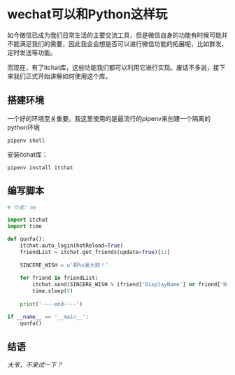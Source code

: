 # wechat可以和Python这样玩

如今微信已成为我们日常生活的主要交流工具，但是微信自身的功能有时候可能并不能满足我们的需要，因此我会会想是否可以进行微信功能的拓展呢，比如群发、定时发送等功能。

而现在，有了itchat库，这些功能我们都可以利用它进行实现。废话不多说，接下来我们正式开始讲解如何使用这个库。

## 搭建环境

一个好的环境至关重要。我这里使用的是最流行的pipenv来创建一个隔离的python环境

```
pipenv shell
```

安装itchat库：

```
pipenv install itchat
```

## 编写脚本

```python
# 作者: me

import itchat
import time

def qunfa():
    itchat.auto_login(hotReload=True)
    friendList = itchat.get_friends(update=True)[1:]
    
    SINCERE_WISH = u'祝%s发大财！'
    
    for friend in friendList:
        itchat.send(SINCERE_WISH % (friend['DisplayName'] or friend['NickName'],friend['UserName'])
        time.sleep(5)
    
    print('----end----')

if __name__ == '__main__':
    qunfa()
```

## 结语

*大爷，不来试一下？*
